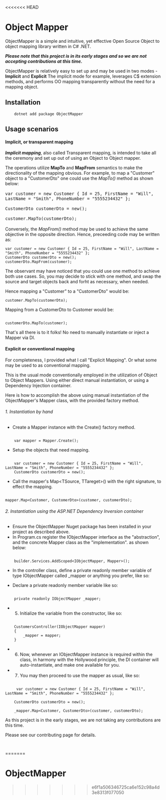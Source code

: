 <<<<<<< HEAD
# Object Mapper

ObjectMapper is a simple and intuitive, yet effective Open Source Object to object mapping library written in C# .NET.

**_Please note that this project is in its early stages and so we are not accepting contributions at this time._**

ObjectMapper is relatively easy to set up and may be used in two modes - **Implicit** and **Explicit** The implicit mode for example, leverages C$ extension methods, and performs OO mapping transparently without the need for a mapping object.

## Installation

```
    dotnet add package ObjectMapper
```

## Usage scenarios

#### Implicit, or transparent mapping

**_Implicit mapping_**, also called Transparent mapping, is intended to take all the ceremony and set up out of using an Object to Object mapper.

The operations utilize **MapTo** and **MapFrom** semantics to make the directionality of the mapping obvious. For example, to map a "Customer" object to a "CustomerDto" one could use the _MapTo()_ method as shown below:

<span style="font-size:1.15em">

```
var customer = new Customer { Id = 25, FirstName = "Will", LastName = "Smith", PhoneNumber = "5555234432" };

CustomerDto customerDto = new();

customer.MapTo(customerDto);

```

</span>

Conversely, the _MapFrom()_ method may be used to achieve the same objective in the opposite direction. Hence, preceeding code may be written as:

```
var customer = new Customer { Id = 25, FirstName = "Will", LastName = "Smith", PhoneNumber = "5555234432" };
CustomerDto customerDto = new();
customerDto.MapFrom(customer);
```

The observant may have noticed that you could use one method to achieve both use cases. So, you may decide to stick with one method, and swap the source and target objects back and forht as necessary, when needed.

Hence mapping a "Customer" to a "CustomerDto" would be:

```
customer.MapTo(customerDto);

```

Mapping from a CustomerDto to Customer would be:

```

customerDto.MapTo(customer);

```

That's all there is to it folks! No need to manually instantiate or inject a Mapper via DI.

#### Explicit or conventional mapping

For completeness, I provided what I call "Explicit Mapping". Or what some may be used to as conventional mapping.

This is the usual mode conventionally employed in the utilization of Object to Object Mappers. Using either direct manual instantiation, or using a Dependency Injection container.

Here is how to accomplish the above using manual instantiation of the ObjectMapper's Mapper class, with the provided factory method.

###### 1. Instantiation by hand

- Create a Mapper instance with the Create() factory method.

```

    var mapper = Mapper.Create();

```

- Setup the objects that need mapping.

```

    var customer = new Customer { Id = 25, FirstName = "Will", LastName = "Smith", PhoneNumber = "5555234432" };
    CustomerDto customerDto = new();

```

- Call the mapper's Map<TSource, TTareget>() with the right signature, to effect the mapping.

```

mapper.Map<Customer, CustomerDto>(customer, customerDto);

```

###### 2. Instantiation using the ASP.NET Dependency Inversion container

- Ensure the ObjectMapper Nuget package has been installed in your project as described above.
- In Program.cs register the IObjectMapper interface as the "abstraction", and the concrete Mapper class as the "implementation". as shown below:

```

    builder.Services.AddScoped<IObjectMapper, Mapper>();

```

- In the controller class, define a private readonly member variable of type IObjectMapper called \_mapper or anything you prefer, like so:

- Declare a private readonly member variable like so:

```

    private readonly IObjectMapper _mapper;

```

- 5. Initialize the variable from the constructor, like so:

```

    CustomersController(IObjectMapper mapper)
    {
        _mapper = mapper;
    }

```

- 6. Now, whenever an IObjectMapper instance is required within the class, in harmony with the Hollywood principle, the DI container will auto-instantiate, and make one available for you.

- 7. You may then proceed to use the mapper as usual, like so:

```

     var customer = new Customer { Id = 25, FirstName = "Will", LastName = "Smith", PhoneNumber = "5555234432" };

    CustomerDto customerDto = new();

    _mapper.Map<Customer, CustomerDto>(customer, customerDto);

```

As this project is in the early stages, we are not taking any contributions are this time.

Please see our contributing page for details.

```

```

```

```
=======
# ObjectMapper
>>>>>>> e6f1a506346725ca6e152c98a4d3e8313f077050
